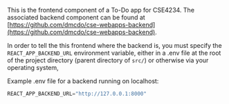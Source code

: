 This is the frontend component of a To-Do app for CSE4234. The associated backend component can be found at [https://github.com/dmcdo/cse-webapps-backend](https://github.com/dmcdo/cse-webapps-backend).

In order to tell the this frontend where the backend is, you must specify the `REACT_APP_BACKEND_URL` environment variable, either in a .env file at the root of the project directory (parent directory of `src/`) or otherwise via your operating system,

Example .env file for a backend running on localhost:
```py
REACT_APP_BACKEND_URL="http://127.0.0.1:8000"
```
